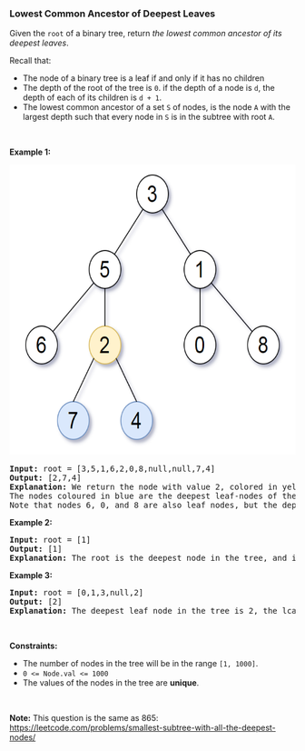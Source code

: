 
<h3>Lowest Common Ancestor of Deepest Leaves</h3>
<div><p>Given the <code>root</code> of a binary tree, return <em>the lowest common ancestor of its deepest leaves</em>.</p>
<p>Recall that:</p>
<ul>
<li>The node of a binary tree is a leaf if and only if it has no children</li>
<li>The depth of the root of the tree is <code>0</code>. if the depth of a node is <code>d</code>, the depth of each of its children is <code>d + 1</code>.</li>
<li>The lowest common ancestor of a set <code>S</code> of nodes, is the node <code>A</code> with the largest depth such that every node in <code>S</code> is in the subtree with root <code>A</code>.</li>
</ul>
<p> </p>
<p><strong>Example 1:</strong></p>
<img alt="" src="assets/5e798cd7b5014820b6f394b3e295998f.png" style="width: 600px; height: 510px;"/>
<pre><strong>Input:</strong> root = [3,5,1,6,2,0,8,null,null,7,4]
<strong>Output:</strong> [2,7,4]
<strong>Explanation:</strong> We return the node with value 2, colored in yellow in the diagram.
The nodes coloured in blue are the deepest leaf-nodes of the tree.
Note that nodes 6, 0, and 8 are also leaf nodes, but the depth of them is 2, but the depth of nodes 7 and 4 is 3.</pre>
<p><strong>Example 2:</strong></p>
<pre><strong>Input:</strong> root = [1]
<strong>Output:</strong> [1]
<strong>Explanation:</strong> The root is the deepest node in the tree, and it's the lca of itself.
</pre>
<p><strong>Example 3:</strong></p>
<pre><strong>Input:</strong> root = [0,1,3,null,2]
<strong>Output:</strong> [2]
<strong>Explanation:</strong> The deepest leaf node in the tree is 2, the lca of one node is itself.
</pre>
<p> </p>
<p><strong>Constraints:</strong></p>
<ul>
<li>The number of nodes in the tree will be in the range <code>[1, 1000]</code>.</li>
<li><code>0 &lt;= Node.val &lt;= 1000</code></li>
<li>The values of the nodes in the tree are <strong>unique</strong>.</li>
</ul>
<p> </p>
<p><strong>Note:</strong> This question is the same as 865: <a href="https://leetcode.com/problems/smallest-subtree-with-all-the-deepest-nodes/" target="_blank">https://leetcode.com/problems/smallest-subtree-with-all-the-deepest-nodes/</a></p>
</div>
